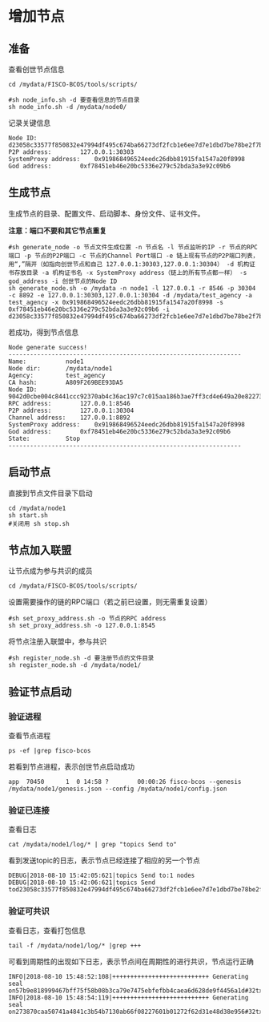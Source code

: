 # 增加节点

## 准备

查看创世节点信息

``` shell
cd /mydata/FISCO-BCOS/tools/scripts/

#sh node_info.sh -d 要查看信息的节点目录
sh node_info.sh -d /mydata/node0/
```

记录关键信息

``` log
Node ID:		d23058c33577f850832e47994df495c674ba66273df2fcb1e6ee7d7e1dbd7be78be2f7b302c9d15842110b3db6239da2aa98ddf68e512b452df748d3d3e4c1cd
P2P address:		127.0.0.1:30303
SystemProxy address:	0x919868496524eedc26dbb81915fa1547a20f8998
God address:		0xf78451eb46e20bc5336e279c52bda3a3e92c09b6
```

## 生成节点

生成节点的目录、配置文件、启动脚本、身份文件、证书文件。

**注意：端口不要和其它节点重复**

``` shell
#sh generate_node -o 节点文件生成位置 -n 节点名 -l 节点监听的IP -r 节点的RPC端口 -p 节点的P2P端口 -c 节点的Channel Port端口 -e 链上现有节点的P2P端口列表，用“,”隔开（如指向创世节点和自己 127.0.0.1:30303,127.0.0.1:30304） -d 机构证书存放目录 -a 机构证书名 -x SystemProxy address（链上的所有节点都一样） -s god_address -i 创世节点的Node ID
sh generate_node.sh -o /mydata -n node1 -l 127.0.0.1 -r 8546 -p 30304 -c 8892 -e 127.0.0.1:30303,127.0.0.1:30304 -d /mydata/test_agency -a test_agency -x 0x919868496524eedc26dbb81915fa1547a20f8998 -s 0xf78451eb46e20bc5336e279c52bda3a3e92c09b6 -i d23058c33577f850832e47994df495c674ba66273df2fcb1e6ee7d7e1dbd7be78be2f7b302c9d15842110b3db6239da2aa98ddf68e512b452df748d3d3e4c1cd
```

若成功，得到节点信息

``` log
Node generate success!
-----------------------------------------------------------------
Name:			node1
Node dir:		/mydata/node1
Agency:			test_agency
CA hash:		A809F269BEE93DA5
Node ID:		9042d0cbe004c8441ccc92370ab4c36ac197c7c015aa186b3ae7ff3cd4e649a20e82273b9cb54b6ca18adcdc47e15eee103b4b1163be971752c70fd6977d313f
RPC address:		127.0.0.1:8546
P2P address:		127.0.0.1:30304
Channel address:	127.0.0.1:8892
SystemProxy address:	0x919868496524eedc26dbb81915fa1547a20f8998
God address:		0xf78451eb46e20bc5336e279c52bda3a3e92c09b6
State:			Stop
-----------------------------------------------------------------
```

## 启动节点

直接到节点文件目录下启动

``` shell
cd /mydata/node1
sh start.sh
#关闭用 sh stop.sh
```

## 节点加入联盟

让节点成为参与共识的成员

```shell
cd /mydata/FISCO-BCOS/tools/scripts/
```

设置需要操作的链的RPC端口（若之前已设置，则无需重复设置）

```shell
#sh set_proxy_address.sh -o 节点的RPC address
sh set_proxy_address.sh -o 127.0.0.1:8545 
```

将节点注册入联盟中，参与共识

```shell
#sh register_node.sh -d 要注册节点的文件目录
sh register_node.sh -d /mydata/node1/
```

## 验证节点启动

### 验证进程

查看节点进程

```shell
ps -ef |grep fisco-bcos
```

若看到节点进程，表示创世节点启动成功

```log
app  70450      1  0 14:58 ?        00:00:26 fisco-bcos --genesis /mydata/node1/genesis.json --config /mydata/node1/config.json
```

### 验证已连接

查看日志

``` shell
cat /mydata/node1/log/* | grep "topics Send to"
```

看到发送topic的日志，表示节点已经连接了相应的另一个节点

``` log
DEBUG|2018-08-10 15:42:05:621|topics Send to:1 nodes
DEBUG|2018-08-10 15:42:06:621|topics Send tod23058c33577f850832e47994df495c674ba66273df2fcb1e6ee7d7e1dbd7be78be2f7b302c9d15842110b3db6239da2aa98ddf68e512b452df748d3d3e4c1cd@127.0.0.1:30303
```

### 验证可共识

查看日志，查看打包信息

```shell
tail -f /mydata/node1/log/* |grep +++
```

可看到周期性的出现如下日志，表示节点间在周期性的进行共识，节点运行正确

```log
INFO|2018-08-10 15:48:52:108|+++++++++++++++++++++++++++ Generating seal on57b9e818999467bff75f58b08b3ca79e7475ebfefbb4caea6d628de9f4456a1d#32tx:0,maxtx:1000,tq.num=0time:1533887332108
INFO|2018-08-10 15:48:54:119|+++++++++++++++++++++++++++ Generating seal on273870caa50741a4841c3b54b7130ab66f08227601b01272f62d31e48d38e956#32tx:0,maxtx:1000,tq.num=0time:1533887334119
```



